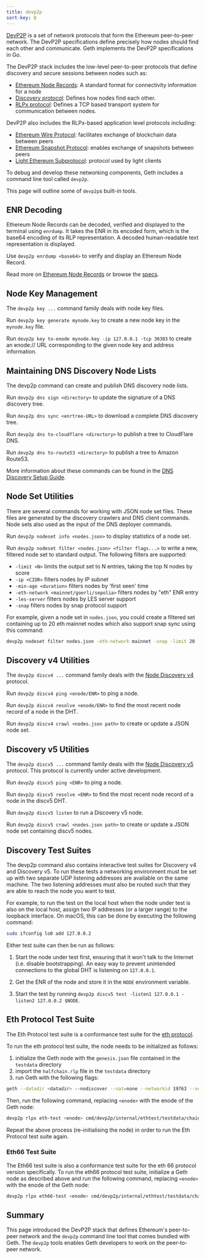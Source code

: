 ```yaml
---
title: devp2p
sort-key: Q
---
```


[DevP2P](https://github.com/ethereum/devp2p) is a set of network protocols 
that form the Ethereum peer-to-peer network. The DevP2P specifications 
define precisely how nodes should find each other and communicate. 
Geth implements the DevP2P specifications in Go.

The DevP2P stack includes the low-level peer-to-peer protocols that 
define discovery and secure sessions between nodes such as:

- [Ethereum Node Records](https://github.com/ethereum/devp2p/blob/master/enr.md): A standard format for connectivity information for a node
- [Discovery protocol](https://github.com/ethereum/devp2p/blob/master/discv4.md): Defines how nodes find each other.
- [RLPx protocol](https://github.com/ethereum/devp2p/blob/master/rlpx.md): Defines a TCP based transport system for communication between nodes.

DevP2P also includes the RLPx-based application level protocols including:

- [Ethereum Wire Protocol](https://github.com/ethereum/devp2p/blob/master/caps/eth.md): facilitates exchange of blockchain data between peers
- [Ethereum Snapshot Protocol](https://github.com/ethereum/devp2p/blob/master/caps/snap.md): enables exchange of snapshots between peers
- [Light Ethereum Subprotocol](https://github.com/ethereum/devp2p/blob/master/caps/les.md): protocol used by light clients

To debug and develop these networking components, Geth includes a command 
line tool called `devp2p`.

This page will outline some of `devp2p`s built-in tools.

## ENR Decoding

Ethereum Node Records can be decoded, verified and displayed to the terminal 
using `enrdump`. It takes the ENR in its encoded form, which is the base64 
encoding of its RLP representation. A decoded human-readable text representation 
is displayed.

Use `devp2p enrdump <base64>` to verify and display an Ethereum Node Record.

Read more on [Ethereum Node Records](https://ethereum.org/en/developers/docs/networking-layer/network-addresses/#enr) 
or browse the [specs](https://github.com/ethereum/devp2p/blob/591edbd36eb57280384d07373a818c00bddf3b31/enr.md).

## Node Key Management

The `devp2p key ...` command family deals with node key files.

Run `devp2p key generate mynode.key` to create a new node key in the `mynode.key` file.

Run `devp2p key to-enode mynode.key -ip 127.0.0.1 -tcp 30303` to create an 
enode:// URL corresponding to the given node key and address information.

## Maintaining DNS Discovery Node Lists

The devp2p command can create and publish DNS discovery node lists.

Run `devp2p dns sign <directory>` to update the signature of a DNS discovery tree.

Run `devp2p dns sync <enrtree-URL>` to download a complete DNS discovery tree.

Run `devp2p dns to-cloudflare <directory>` to publish a tree to CloudFlare DNS.

Run `devp2p dns to-route53 <directory>` to publish a tree to Amazon Route53.

More information about these commands can be found in the 
[DNS Discovery Setup Guide](https://geth.ethereum.org/docs/developers/dns-discovery-setup).

## Node Set Utilities

There are several commands for working with JSON node set files. These files are generated 
by the discovery crawlers and DNS client commands. Node sets also used as the input of 
the DNS deployer commands.

Run `devp2p nodeset info <nodes.json>` to display statistics of a node set.

Run `devp2p nodeset filter <nodes.json> <filter flags...>` to write a new, filtered 
node set to standard output. The following filters are supported:

- `-limit <N>` limits the output set to N entries, taking the top N nodes by score
- `-ip <CIDR>` filters nodes by IP subnet
- `-min-age <duration>` filters nodes by 'first seen' time
- `-eth-network <mainnet/goerli/sepolia>` filters nodes by "eth" ENR entry
- `-les-server` filters nodes by LES server support
- `-snap` filters nodes by snap protocol support

For example, given a node set in `nodes.json`, you could create a filtered set containing 
up to 20 eth mainnet nodes which also support snap sync using this command:

```sh
devp2p nodeset filter nodes.json -eth-network mainnet -snap -limit 20
```

## Discovery v4 Utilities

The `devp2p discv4 ...` command family deals with the 
[Node Discovery v4](https://github.com/ethereum/devp2p/tree/master/discv4.md) protocol.
 
Run `devp2p discv4 ping <enode/ENR>` to ping a node.
 
Run `devp2p discv4 resolve <enode/ENR>` to find the most recent node record of a node in the DHT.
 
Run `devp2p discv4 crawl <nodes.json path>` to create or update a JSON node set.
 
## Discovery v5 Utilities

The `devp2p discv5 ...` command family deals with the 
[Node Discovery v5](https://github.com/ethereum/devp2p/tree/master/discv5/discv5.md) 
protocol. This protocol is currently under active development.
 
Run `devp2p discv5 ping <ENR>` to ping a node.
 
Run `devp2p discv5 resolve <ENR>` to find the most recent node record of a node 
in the discv5 DHT.
 
Run `devp2p discv5 listen` to run a Discovery v5 node.
 
Run `devp2p discv5 crawl <nodes.json path>` to create or update a JSON node set containing discv5 nodes.
 
## Discovery Test Suites

The devp2p command also contains interactive test suites for Discovery v4 
and Discovery v5. To run these tests a networking environment must be set up 
with two separate UDP listening addresses are available on the same machine. 
The two listening addresses must also be routed such that they are able to reach 
the node you want to test.

For example, to run the test on the local host when the node under test is also on 
the local host, assign two IP addresses (or a larger range) to the loopback interface. 
On macOS, this can be done by executing the following command:

```sh
sudo ifconfig lo0 add 127.0.0.2
```

Either test suite can then be run as follows:

1. Start the node under test first, ensuring that it won't talk to the Internet 
(i.e. disable bootstrapping). An easy way to prevent unintended connections 
to the global DHT is listening on `127.0.0.1`.

2. Get the ENR of the node and store it in the `NODE` environment variable.

3. Start the test by running `devp2p discv5 test -listen1 127.0.0.1 -listen2 127.0.0.2 $NODE`.

## Eth Protocol Test Suite

The Eth Protocol test suite is a conformance test suite for the 
[eth protocol](https://github.com/ethereum/devp2p/blob/master/caps/eth.md).

To run the eth protocol test suite, the node needs to be initialized as follows:

1. initialize the Geth node with the `genesis.json` file contained in the `testdata` directory
2. import the `halfchain.rlp` file in the `testdata` directory
3. run Geth with the following flags:

```sh
geth --datadir <datadir> --nodiscover --nat=none --networkid 19763 --verbosity 5
```

Then, run the following command, replacing `<enode>` with the enode of 
the Geth node:

```sh
devp2p rlpx eth-test <enode> cmd/devp2p/internal/ethtest/testdata/chain.rlp cmd/devp2p/internal/ethtest/testdata/genesis.json
```

Repeat the above process (re-initialising the node) in order to run the Eth 
Protocol test suite again.

### Eth66 Test Suite

The Eth66 test suite is also a conformance test suite for the eth 66 protocol 
version specifically. To run the eth66 protocol test suite, initialize a Geth 
node as described above and run the following command, replacing `<enode>` with 
the enode of the Geth node:

```sh
devp2p rlpx eth66-test <enode> cmd/devp2p/internal/ethtest/testdata/chain.rlp cmd/devp2p/internal/ethtest/testdata/genesis.json
```

## Summary

This page introduced the DevP2P stack that defines Ethereum's peer-to-peer network 
and the `devp2p` command line tool that comes bundled with Geth. The `devp2p` 
tools enables Geth developers to work on the peer-to-peer network.